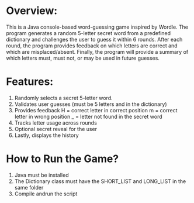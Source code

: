  # Overview:
This is a Java console-based word-guessing game inspired by Wordle. The program generates a random
5-letter secret word from a predefined dictionary and challenges the user to guess it within 6 rounds.
After each round, the program provides feedback on which letters are correct and which are misplaced/absent.
Finally, the program will provide a summary of which letters must, must not, or may be used in future guesses.

 # Features:
1) Randomly selects a secret 5-letter word.
2) Validates user guesses (must be 5 letters and in the dictionary)
3) Provides feedback
   H = correct letter in correct position
   m = correct letter in wrong position
   _ = letter not found in the secret word
4) Tracks letter usage across rounds
5) Optional secret reveal for the user
6) Lastly, displays the history

# How to Run the Game?
1) Java must be installed
2) The Dictionary class must have the SHORT_LIST and LONG_LIST in the same folder
3) Compile andrun the script
   
